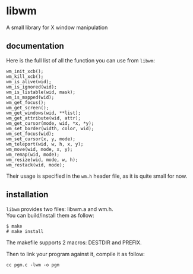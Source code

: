 # libwm

A small library for X window manipulation

## documentation

Here is the full list of all the function you can use from `libwm`:

    wm_init_xcb();
    wm_kill_xcb();
    wm_is_alive(wid);
    wm_is_ignored(wid);
    wm_is_listable(wid, mask);
    wm_is_mapped(wid);
    wm_get_focus();
    wm_get_screen();
    wm_get_windows(wid, **list);
    wm_get_attribute(wid, attr);
    wm_get_cursor(mode, wid, *x, *y);
    wm_set_border(width, color, wid);
    wm_set_focus(wid);
    wm_set_cursor(x, y, mode);
    wm_teleport(wid, w, h, x, y);
    wm_move(wid, mode, x, y);
    wm_remap(wid, mode);
    wm_resize(wid, mode, w, h);
    wm_restack(wid, mode);

Their usage is specified in the `wm.h` header file, as it is quite small for
now.

## installation

`libwm` provides two files: libwm.a and wm.h.  
You can build/install them as follow:

    $ make
    # make install

The makefile supports 2 macros: DESTDIR and PREFIX.

Then to link your program against it, compile it as follow:

    cc pgm.c -lwm -o pgm

